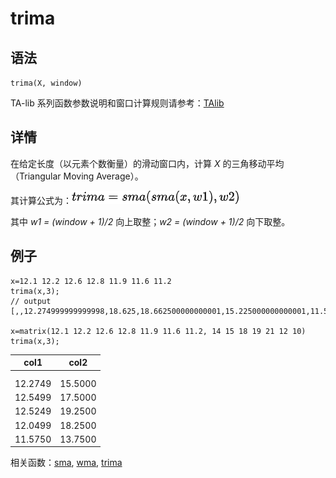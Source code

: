 # trima

## 语法

`trima(X, window)`

TA-lib 系列函数参数说明和窗口计算规则请参考：[TAlib](../themes/TAlib.md)

## 详情

在给定长度（以元素个数衡量）的滑动窗口内，计算 *X* 的三角移动平均（Triangular Moving
Average）。

其计算公式为：![](../../images/trima.png)

其中 *w1 = (window + 1)/2* 向上取整；*w2 = (window + 1)/2*
向下取整。

## 例子

```
x=12.1 12.2 12.6 12.8 11.9 11.6 11.2
trima(x,3);
// output
[,,12.274999999999998,18.625,18.662500000000001,15.225000000000001,11.59375]

x=matrix(12.1 12.2 12.6 12.8 11.9 11.6 11.2, 14 15 18 19 21 12 10)
trima(x,3);
```

| col1 | col2 |
| --- | --- |
|  |  |
|  |  |
| 12.2749 | 15.5000 |
| 12.5499 | 17.5000 |
| 12.5249 | 19.2500 |
| 12.0499 | 18.2500 |
| 11.5750 | 13.7500 |

相关函数：[sma](../s/sma.md), [wma](../w/wma.md), [trima](trima.md)

